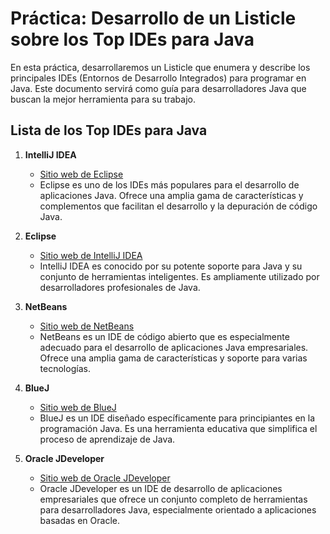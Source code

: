 # Práctica: Desarrollo de un Listicle sobre los Top IDEs para Java

En esta práctica, desarrollaremos un Listicle que enumera y describe los principales IDEs (Entornos de Desarrollo Integrados) para programar en Java. Este documento servirá como guía para desarrolladores Java que buscan la mejor herramienta para su trabajo.

## Lista de los Top IDEs para Java

1. **IntelliJ IDEA**
   - [Sitio web de Eclipse](https://www.eclipse.org/)
   - Eclipse es uno de los IDEs más populares para el desarrollo de aplicaciones Java. Ofrece una amplia gama de características y complementos que facilitan el desarrollo y la depuración de código Java.

2. **Eclipse**
   - [Sitio web de IntelliJ IDEA](https://www.jetbrains.com/idea/)
   - IntelliJ IDEA es conocido por su potente soporte para Java y su conjunto de herramientas inteligentes. Es ampliamente utilizado por desarrolladores profesionales de Java.

3. **NetBeans**
   - [Sitio web de NetBeans](https://netbeans.apache.org/)
   - NetBeans es un IDE de código abierto que es especialmente adecuado para el desarrollo de aplicaciones Java empresariales. Ofrece una amplia gama de características y soporte para varias tecnologías.

4. **BlueJ**
   - [Sitio web de BlueJ](https://www.bluej.org/)
   - BlueJ es un IDE diseñado específicamente para principiantes en la programación Java. Es una herramienta educativa que simplifica el proceso de aprendizaje de Java.

5. **Oracle JDeveloper**
   - [Sitio web de Oracle JDeveloper](https://www.oracle.com/tools/jdeveloper/)
   - Oracle JDeveloper es un IDE de desarrollo de aplicaciones empresariales que ofrece un conjunto completo de herramientas para desarrolladores Java, especialmente orientado a aplicaciones basadas en Oracle.

